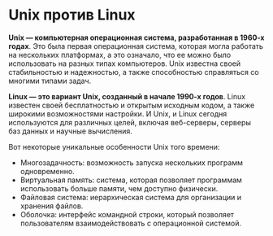 # Unix против Linux

**Unix — компьютерная операционная система, разработанная в 1960-х годах**. Это была первая операционная система, которая могла 
работать на нескольких платформах, а это означало, что ее можно было использовать на разных типах компьютеров. 
Unix известна своей стабильностью и надежностью, а также способностью справляться со многими типами задач.

**Linux — это вариант Unix, созданный в начале 1990-х годов**. Linux известен своей бесплатностью и открытым исходным кодом, 
а также широкими возможностями настройки. И Unix, и Linux сегодня используются для различных целей, включая веб-серверы, 
серверы баз данных и научные вычисления.

Вот некоторые уникальные особенности Unix того времени:
- Многозадачность: возможность запуска нескольких программ одновременно.
- Виртуальная память: система, которая позволяет программам использовать больше памяти, чем доступно физически.
- Файловая система: иерархическая система для организации и хранения файлов.
- Оболочка: интерфейс командной строки, который позволяет пользователям взаимодействовать с операционной системой.
